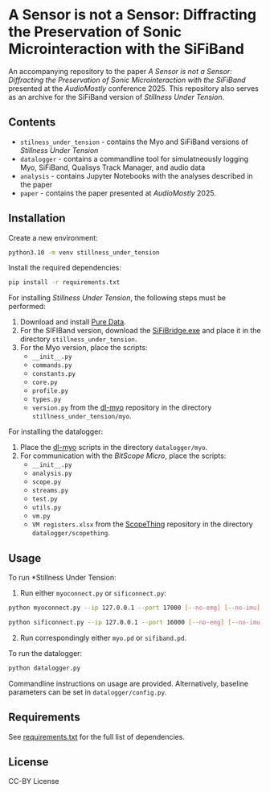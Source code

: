 # A Sensor is not a Sensor: Diffracting the Preservation of Sonic Microinteraction with the SiFiBand

An accompanying repository to the paper *A Sensor is not a Sensor: Diffracting the Preservation of Sonic Microinteraction with the SiFiBand* presented at the *AudioMostly* conference 2025. This repository also serves as an archive for the SiFiBand version of *Stillness Under Tension*.

## Contents

- ```stilness_under_tension``` - contains the Myo and SiFiBand versions of *Stillness Under Tension*
- ```datalogger``` - contains a commandline tool for simulatneously logging Myo, SiFiBand, Qualisys Track Manager, and audio data
- ```analysis``` - contains Jupyter Notebooks with the analyses described in the paper
- ```paper``` - contains the paper presented at *AudioMostly* 2025.

## Installation

Create a new environment:

```bash
python3.10 -m venv stillness_under_tension
```

Install the required dependencies:

```bash
pip install -r requirements.txt
```

For installing *Stillness Under Tension*, the following steps must be performed:

1. Download and install [Pure Data](https://puredata.info/downloads/pure-data).
2. For the SIFIBand version, download the [SiFiBridge.exe](https://github.com/SiFiLabs/sifi-bridge-pub?tab=readme-ov-file) and place it in the directory ```stillness_under_tension```.
3. For the Myo version, place the scripts:
    - ```__init__.py```
    - ```commands.py```
    - ```constants.py```
    - ```core.py```
    - ```profile.py```
    - ```types.py```
    - ```version.py```
  from the [dl-myo](https://github.com/iomz/dl-myo) repository in the directory ```stillness_under_tension/myo```.

For installing the datalogger:

1. Place the [dl-myo](https://github.com/iomz/dl-myo) scripts in the directory ```datalogger/myo```.
2. For communication with the *BitScope Micro*, place the scripts:
    - ```__init__.py```
    - ```analysis.py```
    - ```scope.py```
    - ```streams.py```
    - ```test.py```
    - ```utils.py```
    - ```vm.py```
    - ```VM registers.xlsx```
  from the [ScopeThing](https://github.com/jonathanhogg/scopething) repository in the directory ```datalogger/scopething```.

## Usage

To run *Stillness Under Tension:

1. Run either ```myoconnect.py``` or ```sificonnect.py```:

```bash
python myoconnect.py --ip 127.0.0.1 --port 17000 [--no-emg] [--no-imu]
```

```bash
python sificonnect.py --ip 127.0.0.1 --port 16000 [--no-emg] [--no-imu]
```

2. Run correspondingly either ```myo.pd``` or ```sifiband.pd```.

To run the datalogger:

```bash
python datalogger.py
```

Commandline instructions on usage are provided. Alternatively, baseline parameters can be set in ```datalogger/config.py```. 


## Requirements

See [requirements.txt](requirements.txt) for the full list of dependencies.

## License

CC-BY License
